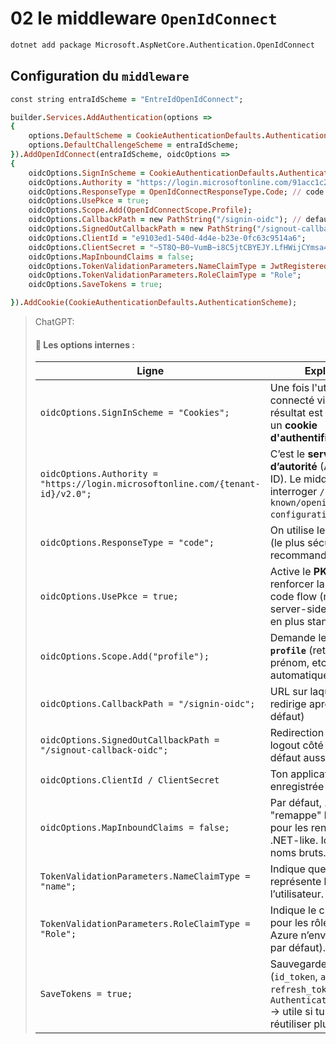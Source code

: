 # 02 le middleware `OpenIdConnect`

```bash
dotnet add package Microsoft.AspNetCore.Authentication.OpenIdConnect
```



## Configuration du `middleware`

```ruby
const string entraIdScheme = "EntreIdOpenIdConnect";

builder.Services.AddAuthentication(options =>
{
    options.DefaultScheme = CookieAuthenticationDefaults.AuthenticationScheme;
    options.DefaultChallengeScheme = entraIdScheme;
}).AddOpenIdConnect(entraIdScheme, oidcOptions =>
{
    oidcOptions.SignInScheme = CookieAuthenticationDefaults.AuthenticationScheme;
    oidcOptions.Authority = "https://login.microsoftonline.com/91acc1c2-22b4-4555-b75e-7fc1f9188a09/v2.0"; // issuer
    oidcOptions.ResponseType = OpenIdConnectResponseType.Code; // code flow
    oidcOptions.UsePkce = true;
    oidcOptions.Scope.Add(OpenIdConnectScope.Profile);
    oidcOptions.CallbackPath = new PathString("/signin-oidc"); // defaukt value
    oidcOptions.SignedOutCallbackPath = new PathString("/signout-callback-oidc"); // default value
    oidcOptions.ClientId = "e9103ed1-540d-4d4e-b23e-0fc63c9514a6";
    oidcOptions.ClientSecret = "~5T8Q~B0~VumB~i8C5jtCBYEJY.LfHWijCYmsa42";
    oidcOptions.MapInboundClaims = false;
    oidcOptions.TokenValidationParameters.NameClaimType = JwtRegisteredClaimNames.Name;
    oidcOptions.TokenValidationParameters.RoleClaimType = "Role";
    oidcOptions.SaveTokens = true;

}).AddCookie(CookieAuthenticationDefaults.AuthenticationScheme);
```

> ChatGPT:
>
> #### 🧩 Les options internes :
>
> | Ligne                                                        | Explication                                                  |
> | ------------------------------------------------------------ | ------------------------------------------------------------ |
> | `oidcOptions.SignInScheme = "Cookies";`                      | Une fois l'utilisateur connecté via OIDC, le résultat est stocké dans un **cookie d'authentification**. |
> | `oidcOptions.Authority = "https://login.microsoftonline.com/{tenant-id}/v2.0";` | C’est le **serveur d’autorité** (Azure Entra ID). Le middleware va interroger `/.well-known/openid-configuration`. |
> | `oidcOptions.ResponseType = "code";`                         | On utilise le **Code Flow** (le plus sécurisé, recommandé).  |
> | `oidcOptions.UsePkce = true;`                                | Active le **PKCE** pour renforcer la sécurité du code flow (même en server-side, c’est de plus en plus standard). |
> | `oidcOptions.Scope.Add("profile");`                          | Demande le scope **`profile`** (retourne nom, prénom, etc.). `openid` est automatiquement ajouté. |
> | `oidcOptions.CallbackPath = "/signin-oidc";`                 | URL sur laquelle Azure redirige après l'auth. (par défaut)   |
> | `oidcOptions.SignedOutCallbackPath = "/signout-callback-oidc";` | Redirection après un logout côté Azure (par défaut aussi).   |
> | `oidcOptions.ClientId / ClientSecret`                        | Ton application enregistrée sur Entra ID.                    |
> | `oidcOptions.MapInboundClaims = false;`                      | Par défaut, .NET "remappe" les claims pour les rendre plus .NET-like. Ici on garde les noms bruts. |
> | `TokenValidationParameters.NameClaimType = "name";`          | Indique quel claim représente le nom de l’utilisateur.       |
> | `TokenValidationParameters.RoleClaimType = "Role";`          | Indique le claim à utiliser pour les rôles (attention, Azure n’envoie pas `Role` par défaut). |
> | `SaveTokens = true;`                                         | Sauvegarde les tokens (`id_token`, `access_token`, `refresh_token`) dans le `AuthenticationProperties` → utile si tu veux les réutiliser plus tard. |
>

